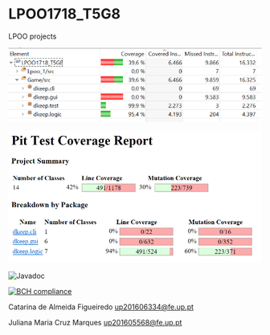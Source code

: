 # LPOO1718_T5G8
LPOO projects

![Coverage](eclema.PNG)

![PIT](PIT.PNG)

![Javadoc](https://smilingowl.github.io/LPOO1718_T5G8/)

[![BCH compliance](https://bettercodehub.com/edge/badge/SmilingOwl/LPOO1718_T5G8?branch=master&token=f5bbf7999008c2182ec91c7106ed4ae001b6a899)](https://bettercodehub.com/)

Catarina de Almeida Figueiredo  up201606334@fe.up.pt

Juliana Maria Cruz Marques up201605568@fe.up.pt

